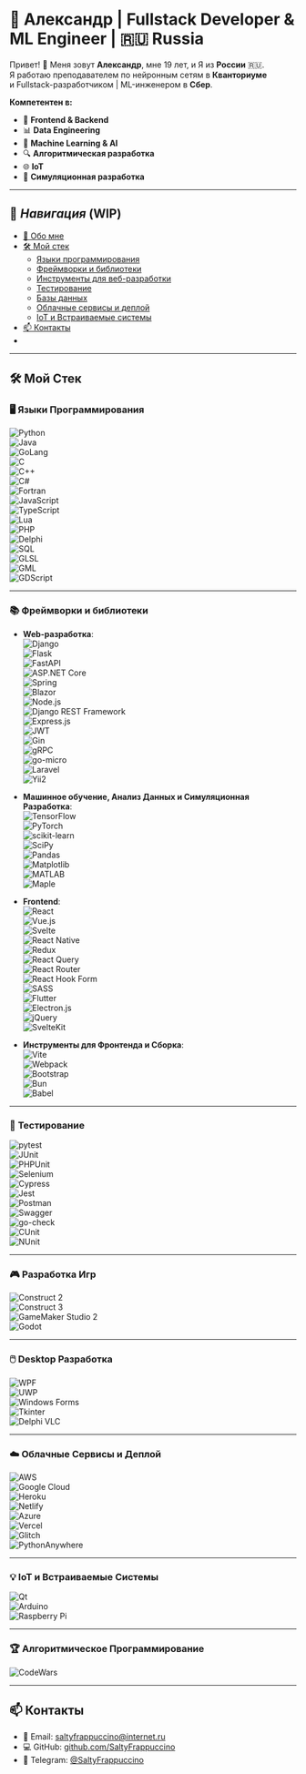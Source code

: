# 💼 Александр | Fullstack Developer & ML Engineer | 🇷🇺 Russia  

Привет! 👋 Меня зовут **Александр**, мне 19 лет, и Я из **России** 🇷🇺.  
Я работаю преподавателем по нейронным сетям в **Кванториуме** <br/>и Fullstack-разработчиком | ML-инженером в **Сбер**.  

**Компетентен в:**
- 🚀 **Frontend & Backend**  
- 📊 **Data Engineering**
- 🤖 **Machine Learning & AI**
- 🔍 **Алгоритмическая разработка**  
- 🌐 **IoT**  
- 🧩 **Симуляционная разработка**  

---

## 📜 **_Навигация_ (WIP)**
- [💼 Обо мне]() 
- [🛠️ Мой стек]()  
  - [Языки программирования]()  
  - [Фреймворки и библиотеки]()  
  - [Инструменты для веб-разработки]()  
  - [Тестирование]()  
  - [Базы данных]()  
  - [Облачные сервисы и деплой]()  
  - [IoT и Встраиваемые системы]()  
- [📫 Контакты]()
- 
---

## 🛠️ **Мой Стек**  

### 🖥️ **Языки Программирования**  
![Python](https://img.shields.io/badge/-Python-3776AB?logo=python&logoColor=white)  
![Java](https://img.shields.io/badge/-Java-007396?logo=java&logoColor=white)  
![GoLang](https://img.shields.io/badge/-Go-00ADD8?logo=go&logoColor=white)  
![C](https://img.shields.io/badge/-C-A8B9CC?logo=c&logoColor=white)  
![C++](https://img.shields.io/badge/-C++-00599C?logo=c%2B%2B&logoColor=white)  
![C#](https://img.shields.io/badge/-C%23-239120?logo=c-sharp&logoColor=white)  
![Fortran](https://img.shields.io/badge/-Fortran-734F96?logo=fortran&logoColor=white)  
![JavaScript](https://img.shields.io/badge/-JavaScript-F7DF1E?logo=javascript&logoColor=black)  
![TypeScript](https://img.shields.io/badge/-TypeScript-3178C6?logo=typescript&logoColor=white)  
![Lua](https://img.shields.io/badge/-Lua-2C2D72?logo=lua&logoColor=white)  
![PHP](https://img.shields.io/badge/-PHP-777BB4?logo=php&logoColor=white)  
![Delphi](https://img.shields.io/badge/-Delphi-EE1C25?logo=delphi&logoColor=white)  
![SQL](https://img.shields.io/badge/-SQL-336791?logo=postgresql&logoColor=white)  
![GLSL](https://img.shields.io/badge/-GLSL-FF6F00?logo=gl&logoColor=white)  
![GML](https://img.shields.io/badge/-GML-1C7B4D?logo=game-maker&logoColor=white)  
![GDScript](https://img.shields.io/badge/-GDScript-6A4E2F?logo=godotengine&logoColor=white)

---

### 📚 **Фреймворки и библиотеки**  
- **Web-разработка**:  
  ![Django](https://img.shields.io/badge/-Django-092E20?logo=django&logoColor=white)  
  ![Flask](https://img.shields.io/badge/-Flask-000000?logo=flask&logoColor=white)  
  ![FastAPI](https://img.shields.io/badge/-FastAPI-009688?logo=fastapi&logoColor=white)  
  ![ASP.NET Core](https://img.shields.io/badge/-ASP.NET_Core-512BD4?logo=.net&logoColor=white)  
  ![Spring](https://img.shields.io/badge/-Spring-6DB33F?logo=spring&logoColor=white)  
  ![Blazor](https://img.shields.io/badge/-Blazor-4E9F3D?logo=blazor&logoColor=white)  
  ![Node.js](https://img.shields.io/badge/-Node.js-339933?logo=node.js&logoColor=white)  
  ![Django REST Framework](https://img.shields.io/badge/-Django_REST_Framework-009688?logo=django&logoColor=white)  
  ![Express.js](https://img.shields.io/badge/-Express.js-000000?logo=express&logoColor=white)  
  ![JWT](https://img.shields.io/badge/-JWT-000000?logo=jsonwebtokens&logoColor=white)  
  ![Gin](https://img.shields.io/badge/-Gin-00D33E?logo=go&logoColor=white)  
  ![gRPC](https://img.shields.io/badge/-gRPC-7A1E3C?logo=go&logoColor=white)  
  ![go-micro](https://img.shields.io/badge/-go--micro-00A859?logo=go&logoColor=white)  
  ![Laravel](https://img.shields.io/badge/-Laravel-FF2D20?logo=laravel&logoColor=white)  
  ![Yii2](https://img.shields.io/badge/-Yii2-62B3F5?logo=yii&logoColor=white)  

- **Машинное обучение, Анализ Данных и Симуляционная Разработка**:  
  ![TensorFlow](https://img.shields.io/badge/-TensorFlow-FF6F00?logo=tensorflow&logoColor=white)  
  ![PyTorch](https://img.shields.io/badge/-PyTorch-EE4C2C?logo=pytorch&logoColor=white)  
  ![scikit-learn](https://img.shields.io/badge/-Scikit--Learn-F7931E?logo=scikit-learn&logoColor=white)<br/>
  ![SciPy](https://img.shields.io/badge/-SciPy-8C2F39?logo=scipy&logoColor=white) <br/>
  ![Pandas](https://img.shields.io/badge/-Pandas-150458?logo=pandas&logoColor=white)  <br/>
  ![Matplotlib](https://img.shields.io/badge/-Matplotlib-11557B?logo=matplotlib&logoColor=white) <br/>
  ![MATLAB](https://img.shields.io/badge/-MATLAB-0076A8?logo=matlab&logoColor=white) <br/>
  ![Maple](https://img.shields.io/badge/-Maple-FF7F00?logo=maple&logoColor=white)   <br/>

- **Frontend**:  
  ![React](https://img.shields.io/badge/-React-61DAFB?logo=react&logoColor=black)  
  ![Vue.js](https://img.shields.io/badge/-Vue.js-4FC08D?logo=vue.js&logoColor=white)  
  ![Svelte](https://img.shields.io/badge/-Svelte-FF3E00?logo=svelte&logoColor=white)  
  ![React Native](https://img.shields.io/badge/-React_Native-61DAFB?logo=react&logoColor=black)  
  ![Redux](https://img.shields.io/badge/-Redux-764ABC?logo=redux&logoColor=white)  
  ![React Query](https://img.shields.io/badge/-React_Query-FF4154?logo=react-query&logoColor=white)  
  ![React Router](https://img.shields.io/badge/-React_Router-CA4245?logo=react-router&logoColor=white)  
  ![React Hook Form](https://img.shields.io/badge/-React_Hook_Form-61DAFB?logo=react&logoColor=black)  
  ![SASS](https://img.shields.io/badge/-SASS-CC6699?logo=sass&logoColor=white)  
  ![Flutter](https://img.shields.io/badge/-Flutter-02569B?logo=flutter&logoColor=white)  
  ![Electron.js](https://img.shields.io/badge/-Electron.js-47848F?logo=electron&logoColor=white)  
  ![jQuery](https://img.shields.io/badge/-jQuery-0769AD?logo=jquery&logoColor=white)  
  ![SvelteKit](https://img.shields.io/badge/-SvelteKit-FF3E00?logo=svelte&logoColor=white)  

- **Инструменты для Фронтенда и Сборка**:  
  ![Vite](https://img.shields.io/badge/-Vite-646CFF?logo=vite&logoColor=white)  
  ![Webpack](https://img.shields.io/badge/-Webpack-8DD6F9?logo=webpack&logoColor=black)  
  ![Bootstrap](https://img.shields.io/badge/-Bootstrap-7952B3?logo=bootstrap&logoColor=white)  
  ![Bun](https://img.shields.io/badge/-Bun-000000?logo=bun&logoColor=white)  
  ![Babel](https://img.shields.io/badge/-Babel-F9DC3E?logo=babel&logoColor=white)  

---

### 🧪 **Тестирование**  
![pytest](https://img.shields.io/badge/-pytest-0A9EDC?logo=python&logoColor=white)  
![JUnit](https://img.shields.io/badge/-JUnit-25A162?logo=junit5&logoColor=white)  
![PHPUnit](https://img.shields.io/badge/-PHPUnit-777BB4?logo=php&logoColor=white)  
![Selenium](https://img.shields.io/badge/-Selenium-43B02A?logo=selenium&logoColor=white)  
![Cypress](https://img.shields.io/badge/-Cypress-17202C?logo=cypress&logoColor=white)  
![Jest](https://img.shields.io/badge/-Jest-15B1F5?logo=jest&logoColor=white)  
![Postman](https://img.shields.io/badge/-Postman-FF6C37?logo=postman&logoColor=white)  
![Swagger](https://img.shields.io/badge/-Swagger-85EA2D?logo=swagger&logoColor=white)  
![go-check](https://img.shields.io/badge/-go--check-4C9D7C?logo=go&logoColor=white)  
![CUnit](https://img.shields.io/badge/-CUnit-6E9F9D?logo=c&logoColor=white)  
![NUnit](https://img.shields.io/badge/-NUnit-4A8A34?logo=nunit&logoColor=white)

---

### 🎮 **Разработка Игр**  
![Construct 2](https://img.shields.io/badge/-Construct_2-E20000?logo=construct&logoColor=white)  
![Construct 3](https://img.shields.io/badge/-Construct_3-00A9E0?logo=construct&logoColor=white)  
![GameMaker Studio 2](https://img.shields.io/badge/-GameMaker_Studio_2-008D4C?logo=gdevelop&logoColor=white)  
![Godot](https://img.shields.io/badge/-Godot-758B9D?logo=godotengine&logoColor=white)

---

### 🖱️ **Desktop Разработка**  
![WPF](https://img.shields.io/badge/-WPF-3C3C3C?logo=windows&logoColor=white)  
![UWP](https://img.shields.io/badge/-UWP-2D5797?logo=microsoft&logoColor=white)  
![Windows Forms](https://img.shields.io/badge/-Windows_Forms-5C2D91?logo=microsoft&logoColor=white)  
![Tkinter](https://img.shields.io/badge/-Tkinter-FFD43B?logo=python&logoColor=blue)<br/>
![Delphi VLC](https://img.shields.io/badge/-Delphi_Desktop-EE1C25?logo=delphi&logoColor=white)

---

### ☁️ **Облачные Сервисы и Деплой**  
![AWS](https://img.shields.io/badge/-AWS-232F3E?logo=amazonaws&logoColor=white)  
![Google Cloud](https://img.shields.io/badge/-Google_Cloud-4285F4?logo=googlecloud&logoColor=white)  
![Heroku](https://img.shields.io/badge/-Heroku-430098?logo=heroku&logoColor=white)  
![Netlify](https://img.shields.io/badge/-Netlify-00C7B7?logo=netlify&logoColor=white)  
![Azure](https://img.shields.io/badge/-Azure-0078D4?logo=microsoftazure&logoColor=white)  
![Vercel](https://img.shields.io/badge/-Vercel-000000?logo=vercel&logoColor=white)  
![Glitch](https://img.shields.io/badge/-Glitch-FF4081?logo=glitch&logoColor=white)  
![PythonAnywhere](https://img.shields.io/badge/-PythonAnywhere-004B87?logo=python&logoColor=white)

---

### 💡 **IoT и Встраиваемые Системы**  
![Qt](https://img.shields.io/badge/-Qt-41CD52?logo=qt&logoColor=white)  
![Arduino](https://img.shields.io/badge/-Arduino-00979D?logo=arduino&logoColor=white)  
![Raspberry Pi](https://img.shields.io/badge/-Raspberry_Pi-A22846?logo=raspberrypi&logoColor=white)  

---

### 🏆 **Алгоритмическое Программирование**  
![CodeWars](https://www.codewars.com/users/SaltyFrappuccino/badges/large)

---

## 📫 **Контакты**  
- 📧 Email: [saltyfrappuccino@internet.ru](mailto:saltyfrappuccino@internet.ru)  
- 💻 GitHub: [github.com/SaltyFrappuccino](https://github.com/SaltyFrappuccino)  
- 📱 Telegram: [@SaltyFrappuccino](https://t.me/SaltyFrappuccino)  
